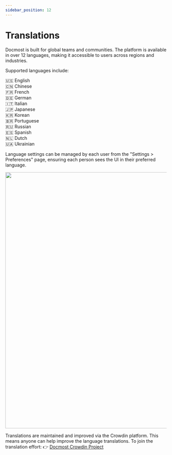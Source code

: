 ```yaml
---
sidebar_position: 12
---
```

# Translations

Docmost is built for global teams and communities. The platform is available in over 12 languages, making it accessible to users across regions and industries.

Supported languages include:

🇺🇸 English  
🇨🇳 Chinese  
🇫🇷 French  
🇩🇪 German  
🇮🇹 Italian  
🇯🇵 Japanese  
🇰🇷 Korean  
🇧🇷 Portuguese  
🇷🇺 Russian  
🇪🇸 Spanish  
🇳🇱 Dutch  
🇺🇦 Ukrainian

Language settings can be managed by each user from the "Settings > Preferences" page, ensuring each person sees the UI in their preferred language.

<p align="center">
<img src="/docs/img/user-preference.png" width="800"/>
</p>

Translations are maintained and improved via the Crowdin platform. This means anyone can help improve the language translations.
To join the translation effort:
👉 [Docmost Crowdin Project](https://crowdin.com/project/docmost)